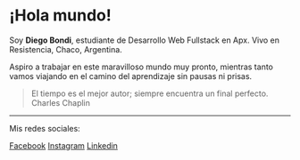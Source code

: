 # ¡Hola mundo!

Soy **Diego Bondi**, estudiante de Desarrollo Web Fullstack en Apx. Vivo en Resistencia, Chaco, Argentina.

Aspiro a trabajar en este maravilloso mundo muy pronto, mientras tanto vamos viajando en el camino del aprendizaje sin pausas ni prisas.

> El tiempo es el mejor autor; siempre encuentra un final perfecto. Charles Chaplin

---

Mis redes sociales:

[Facebook](https://web.facebook.com/diego.bondi/)
[Instagram](https://www.instagram.com/diegoabondi/)
[Linkedin](https://www.linkedin.com/in/diegobondi/)
